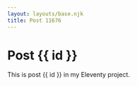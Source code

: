 ```yaml
---
layout: layouts/base.njk
title: Post 11676
---
```


# Post {{ id }}

This is post {{ id }} in my Eleventy project.
